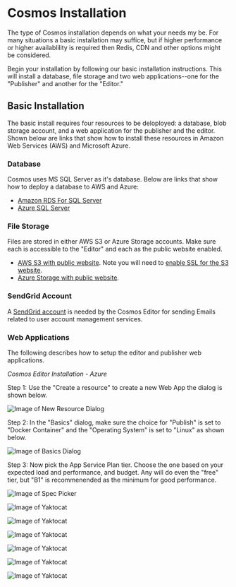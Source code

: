 # Cosmos Installation

The type of Cosmos installation depends on what your needs my be. For many situations a basic installation may suffice,
but if higher performance or higher availablility is required then Redis, CDN and other options might be considered.

Begin your installation by following our basic installation instructions. This will install a database, file storage and
two web applications--one for the "Publisher" and another for the "Editor."

## Basic Installation

The basic install requires four resources to be deloployed: a database, blob storage account, and a web application for the publisher and the editor.  Shown below are links
that show how to install these resources in Amazon Web Services (AWS) and Microsoft Azure.

### Database

Cosmos uses MS SQL Server as it's database. Below are links that show how to deploy a database to AWS and Azure:

* [Amazon RDS For SQL Server](https://aws.amazon.com/rds/sqlserver/)
* [Azure SQL Server](https://azure.microsoft.com/en-us/products/azure-sql/database/)

### File Storage

Files are stored in either AWS S3 or Azure Storage accounts. Make sure each is accessible to the "Editor" and each as the public website enabled.

* [AWS S3 with public website](https://docs.aws.amazon.com/AmazonS3/latest/userguide/HostingWebsiteOnS3Setup.html). Note you will need to [enable SSL for the S3 website](https://aws.amazon.com/premiumsupport/knowledge-center/cloudfront-serve-static-website/).
* [Azure Storage with public website](https://docs.microsoft.com/en-us/azure/storage/blobs/storage-blob-static-website).

### SendGrid Account

A [SendGrid account](https://docs.sendgrid.com/for-developers/partners/microsoft-azure-2021#create-a-twilio-sendgrid-account) is needed by the Cosmos Editor for sending Emails related to user account management services.

### Web Applications

The following describes how to setup the editor and publisher web applications.

_Cosmos Editor Installation - Azure_

Step 1: Use the "Create a resource" to create a new Web App the dialog is shown below.

![Image of New Resource Dialog](https://github.com/CosmosSoftware/Cosmos.Cms/blob/main/Documentation/Installation/CreateWebApp01.jpg)

Step 2: In the "Basics" dialog, make sure the choice for "Publish" is set to "Docker Container" and the "Operating System" is set to "Linux" as shown below.

![Image of Basics Dialog](https://github.com/CosmosSoftware/Cosmos.Cms/blob/main/Documentation/Installation/CreateWebApp02.jpg)

Step 3: Now pick the App Service Plan tier.  Choose the one based on your expected load and performance, and budget.  Any will do even the "free" tier, but "B1" is recommenended as the minimum for good performance.

![Image of Spec Picker](https://github.com/CosmosSoftware/Cosmos.Cms/blob/main/Documentation/Installation/CreateWebApp03.jpg)

![Image of Yaktocat](https://github.com/CosmosSoftware/Cosmos.Cms/blob/main/Documentation/Installation/CreateWebApp03b.jpg)

![Image of Yaktocat](https://github.com/CosmosSoftware/Cosmos.Cms/blob/main/Documentation/Installation/CreateWebApp04.jpg)

![Image of Yaktocat](https://github.com/CosmosSoftware/Cosmos.Cms/blob/main/Documentation/Installation/CreateWebApp05.jpg)

![Image of Yaktocat](https://github.com/CosmosSoftware/Cosmos.Cms/blob/main/Documentation/Installation/CreateWebApp06.jpg)

![Image of Yaktocat](https://github.com/CosmosSoftware/Cosmos.Cms/blob/main/Documentation/Installation/CreateWebApp08.jpg)

![Image of Yaktocat](https://github.com/CosmosSoftware/Cosmos.Cms/blob/main/Documentation/Installation/CreateWebApp07.jpg)
